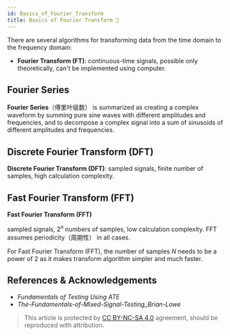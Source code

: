 ```yaml
---
id: Basics_of_Fourier_Transform
title: Basics of Fourier Transform 🚧
---
```


There are several algorithms for transforming data from the time domain to the frequency domain:

- **Fourier Transform (FT)**: continuous-time signals, possible only theoretically, can't be implemented using computer.

## Fourier Series

**Fourier Series**（傅里叶级数） is summarized as creating a complex waveform by summing pure sine waves with different amplitudes and frequencies, and to decompose a complex signal into a sum of sinusoids of different amplitudes and frequencies.

## Discrete Fourier Transform (DFT)

**Discrete Fourier Transform (DFT)**: sampled signals, finite number of samples, high calculation complexity.

## Fast Fourier Transform (FFT)

**Fast Fourier Transform (FFT)**

sampled signals, $2^n$ numbers of samples, low calculation complexity. FFT assumes periodicity（周期性） in all cases.

For Fast Fourier Transform (FFT), the number of samples $N$ needs to be a power of 2 as it makes transform algorithm simpler and much faster.

## References & Acknowledgements

- *Fundamentals of Testing Using ATE*
- *The-Fundamentals-of-Mixed-Signal-Testing_Brian-Lowe*

> This article is protected by [CC BY-NC-SA 4.0](https://creativecommons.org/licenses/by/4.0/deed.en) agreement, should be reproduced with attribution.
